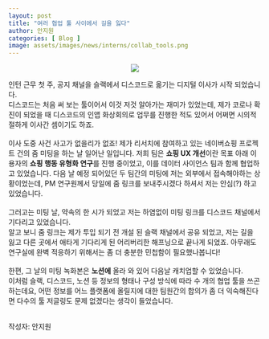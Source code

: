 ```yaml
---
layout: post
title: "여러 협업 툴 사이에서 길을 잃다"
author: 안지원
categories: [ Blog ]
image: assets/images/news/interns/collab_tools.png
---
```

<figure style = "margin-left: auto; margin-right: auto;  width: 70%;  text-align: center">
    <img src="{{site.baseurl}}/assets/images/news/interns/collab_tools.png">
</figure>
인턴 근무 첫 주, 공지 채널을 슬랙에서 디스코드로 옮기는 디지털 이사가 시작 되었습니다.<br>
디스코드는 처음 써 보는 툴이어서 이것 저것 알아가는 재미가 있었는데, 제가 코로나 확진이 되었을 때 디스코드의 인앱 화상회의로 업무를 진행한 적도 있어서 어쩌면 시의적절하게 이사간 셈이기도 하죠.<br>
<br>
이사 도중 사건 사고가 없을리가 없죠! 제가 리서치에 참여하고 있는 네이버쇼핑 프로젝트 건의 줌 미팅을 하는 날 일어난 일입니다. 저희 팀은 <b>쇼핑 UX 개선</b>이란 목표 아래 이용자의 <b>쇼핑 행동 유형화 연구</b>를 진행 중이었고, 이를 데이터 사이언스 팀과 함께 협업하고 있었습니다. 다음 날 예정 되어있던 두 팀간의 미팅에 저는 외부에서 접속해야하는 상황이었는데, PM 연구원께서 당일에 줌 링크를 보내주시겠다 하셔서 저는 안심(?) 하고 있었습니다.<br>
<br>
그러고는 미팅 날, 약속의 한 시가 되었고 저는 하염없이 미팅 링크를 디스코드 채널에서 기다리고 있었습니다. <br>
알고 보니 줌 링크는 제가 투입 되기 전 개설 된 슬랙 채널에서 공유 되었고, 저는 길을 잃고 다른 곳에서 애타게 기다리게 된 어리버리한 해프닝으로 끝나게 되었죠. 아무래도 연구실에 완벽 적응하기 위해서는 좀 더 충분한 민첩함이 필요했나봅니다!<br>
<br>
한편, 그 날의 미팅 녹화본은 <b>노션에</b> 올라 와 있어 다음날 캐치업할 수 있었습니다. <br>
이처럼 슬랙, 디스코드, 노션 등 정보의 형태나 구성 방식에 따라 수 개의 협업 툴을 쓰곤 하는데요, 어떤 정보를 어느 플랫폼에 올릴지에 대한 팀원간의 합의가 좀 더 익숙해진다면 다수의 툴 저글링도 문제 없겠다는 생각이 들었습니다.<br>
<br>

작성자: 안지원 <br>